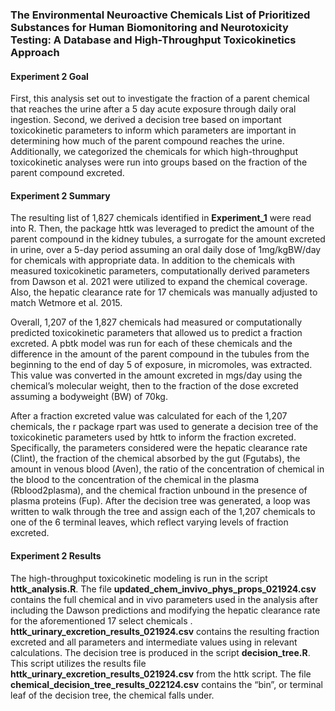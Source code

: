 ### The Environmental Neuroactive Chemicals List of Prioritized Substances for Human Biomonitoring and Neurotoxicity Testing: A Database and High-Throughput Toxicokinetics Approach 

#### Experiment 2 Goal
First, this analysis set out to investigate the fraction of a parent chemical that reaches the urine after a 5 day acute exposure through daily oral ingestion.  Second, we derived a decision tree based on important toxicokinetic parameters to inform which parameters are important in determining how much of the parent compound reaches the urine. Additionally, we categorized the chemicals for which high-throughput toxicokinetic analyses were run into groups based on the fraction of the parent compound excreted.


#### Experiment 2 Summary

The resulting list of 1,827 chemicals identified in **Experiment_1** were read into R. Then, the package httk was leveraged to predict the amount of the parent compound in the kidney tubules, a surrogate for the amount excreted in urine, over a 5-day period assuming an oral daily dose of 1mg/kgBW/day for chemicals with appropriate data.  In addition to the chemicals with measured toxicokinetic parameters, computationally derived parameters from Dawson et al. 2021 were utilized to expand the chemical coverage. Also, the hepatic clearance rate for 17 chemicals was manually adjusted to match Wetmore et al. 2015. 

Overall, 1,207 of the 1,827 chemicals had measured or computationally predicted toxicokinetic parameters that allowed us to predict a fraction excreted. A pbtk model was run for each of these chemicals and the difference in the amount of the parent compound in the tubules from the beginning to the end of day 5 of exposure, in micromoles, was extracted. This value was converted in the amount excreted in mgs/day using the chemical’s molecular weight, then to the fraction of the dose excreted assuming a bodyweight (BW) of 70kg.

After a fraction excreted value was calculated for each of the 1,207 chemicals, the r package rpart was used to generate a decision tree of the toxicokinetic parameters used by httk to inform the fraction excreted. Specifically, the parameters considered were the hepatic clearance rate (Clint), the fraction of the chemical absorbed by the gut (Fgutabs), the amount in venous blood (Aven), the ratio of the concentration of chemical in the blood to the concentration of the chemical in the plasma (Rblood2plasma), and the chemical fraction unbound in the presence of plasma proteins (Fup). After the decision tree was generated, a loop was written to walk through the tree and assign each of the 1,207 chemicals to one of the 6 terminal leaves, which reflect varying levels of fraction excreted.


#### Experiment 2 Results

The high-throughput toxicokinetic modeling is run in the script **httk_analysis.R**. The file **updated_chem_invivo_phys_props_021924.csv** contains the full chemical and in vivo  parameters used in the analysis after including the Dawson predictions and modifying the hepatic clearance rate for the aforementioned 17 select chemicals . **httk_urinary_excretion_results_021924.csv** contains the resulting fraction excreted and all parameters and intermediate values using in relevant calculations. 
The decision tree is produced in the script **decision_tree.R**. This script utilizes the results file **httk_urinary_excretion_results_021924.csv** from the httk script. The file **chemical_decision_tree_results_022124.csv** contains the “bin”, or terminal leaf of the decision tree, the chemical falls under.


